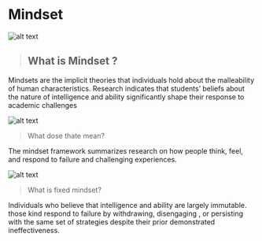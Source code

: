 # Mindset
![alt text](https://image.freepik.com/free-vector/two-businessman-different-thinking-fixed-mindset-vs-growth-mindset-success-concept_101179-641.jpg)

> ## What is Mindset ?


 Mindsets are the implicit theories that individuals hold about the malleability of human characteristics. Research indicates that students’ beliefs about the nature of intelligence and ability significantly shape their response to academic challenges

![alt text](https://www.hollywoodeyesflorida.com/wp-content/uploads/2019/03/child_questions_glasses_istock_000045071152_large.jpg)

> What dose thate mean?





 The mindset framework summarizes research on how people think, feel, and respond to failure and challenging experiences.
 
  ![alt text](https://scet.berkeley.edu/wp-content/uploads/fixed-mindset-1.png)

 > What is  fixed mindset?
 



Individuals who believe that intelligence and ability are largely immutable. those kind  respond to failure by withdrawing, disengaging , or persisting with the same set of strategies despite their prior demonstrated ineffectiveness.
